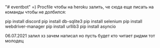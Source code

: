 "# eventbot" 
=) Procfile чтобы на heroku залить, че сюда еще писать
на команды чтобы не долбился:

pip install discord
pip install db-sqlite3
pip install selenium
pip install webdriver-manager
pip install urllib3
pip install asyncio

06.07.2021 залил хз зачем написал но пусть будет
кто читает ридми тот молодец